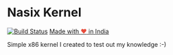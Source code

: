 # Nasix Kernel
[![Build Status](https://travis-ci.org/hatlesshacker/Nasix.svg?branch=master)](https://travis-ci.org/hatlesshacker/Nasix)
<a href="https://madewithlove.org.in" target="_blank">Made with <span style="color: #e74c3c">&hearts;</span> in India</a>

Simple x86 kernel I created to test out my knowledge :-)
